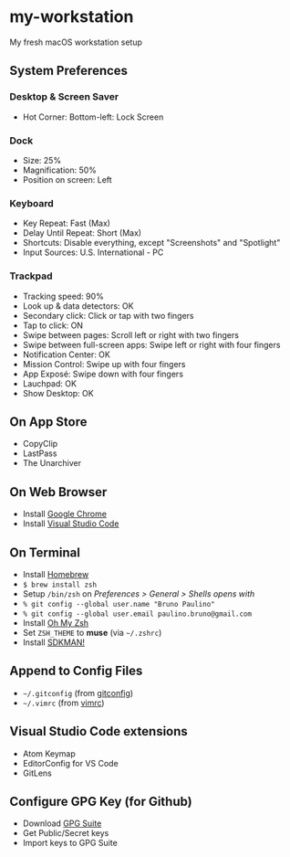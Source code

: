 # my-workstation
My fresh macOS workstation setup

## System Preferences
### Desktop & Screen Saver
- Hot Corner: Bottom-left: Lock Screen
### Dock
- Size: 25%
- Magnification: 50%
- Position on screen: Left
### Keyboard
- Key Repeat: Fast (Max)
- Delay Until Repeat: Short (Max)
- Shortcuts: Disable everything, except "Screenshots" and "Spotlight"
- Input Sources: U.S. International - PC
### Trackpad
- Tracking speed: 90%
- Look up & data detectors: OK
- Secondary click: Click or tap with two fingers
- Tap to click: ON
- Swipe between pages: Scroll left or right with two fingers
- Swipe between full-screen apps: Swipe left or right with four fingers
- Notification Center: OK
- Mission Control: Swipe up with four fingers
- App Exposé: Swipe down with four fingers
- Lauchpad: OK
- Show Desktop: OK

## On App Store
- CopyClip
- LastPass
- The Unarchiver

## On Web Browser
- Install [Google Chrome](https://www.google.com/chrome/)
- Install [Visual Studio Code](https://code.visualstudio.com/)

## On Terminal
- Install [Homebrew](https://brew.sh)
- `$ brew install zsh`
- Setup `/bin/zsh` on _Preferences > General > Shells opens with_
- `% git config --global user.name "Bruno Paulino"`
- `% git config --global user.email paulino.bruno@gmail.com`
- Install [Oh My Zsh](https://ohmyz.sh/)
- Set `ZSH_THEME` to **muse** (via `~/.zshrc`)
- Install [SDKMAN!](https://sdkman.io/)

## Append to Config Files
- `~/.gitconfig` (from [gitconfig](config-files/gitconfig))
- `~/.vimrc` (from [vimrc](config-files/vimrc))

## Visual Studio Code extensions
- Atom Keymap
- EditorConfig for VS Code
- GitLens

## Configure GPG Key (for Github)
- Download [GPG Suite](https://gpgtools.org/)
- Get Public/Secret keys
- Import keys to GPG Suite
